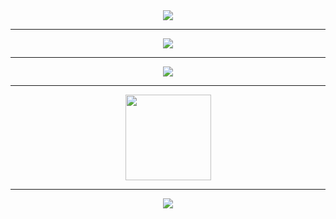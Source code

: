 <div align="center"> <img src="https://metrics.lecoq.io/5e9451f4c5e36313?template=classic&config.timezone=Asia%2FShanghai"> </div>

***

<div align="center"> <img src="https://github-readme-stats.vercel.app/api/top-langs/?username=5e9451f4c5e36313&hide_title=true&hide_border=true&layout=compact&langs_count=6&text_color=000&icon_color=fff&bg_color=0,52fa5a,4dfcff,c64dff&theme=graywhite" /> </div>

***

<div align="center"> <img src="https://github-profile-trophy.vercel.app/?username=5e9451f4c5e36313" /> </div>

***

<div align="center"> <img height="137px" src="https://github-readme-stats.vercel.app/api?username=5e9451f4c5e36313&hide_title=true&hide_border=true&show_icons=trueline_height=21&text_color=000&icon_color=000&bg_color=0,ea6161,ffc64d,fffc4d,52fa5a&theme=graywhite" /> </div>

***

<div align="center"> <img src="https://github-readme-streak-stats.herokuapp.com/?user=5e9451f4c5e36313" /> </div>
